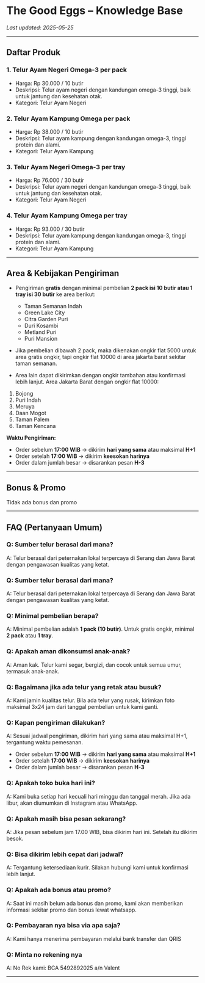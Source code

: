 # The Good Eggs – Knowledge Base

_Last updated: 2025-05-25_

---

## Daftar Produk
### 1. Telur Ayam Negeri Omega-3 per pack
- Harga: Rp 30.000 / 10 butir  
- Deskripsi: Telur ayam negeri dengan kandungan omega-3 tinggi, baik untuk jantung dan kesehatan otak.  
- Kategori: Telur Ayam Negeri  

### 2. Telur Ayam Kampung Omega per pack  
- Harga: Rp 38.000 / 10 butir  
- Deskripsi: Telur ayam kampung dengan kandungan omega-3, tinggi protein dan alami.  
- Kategori: Telur Ayam Kampung  

### 3. Telur Ayam Negeri Omega-3 per tray
- Harga: Rp 76.000 / 30 butir  
- Deskripsi: Telur ayam negeri dengan kandungan omega-3 tinggi, baik untuk jantung dan kesehatan otak.  
- Kategori: Telur Ayam Negeri  

### 4. Telur Ayam Kampung Omega per tray  
- Harga: Rp 93.000 / 30 butir  
- Deskripsi: Telur ayam kampung dengan kandungan omega-3, tinggi protein dan alami.  
- Kategori: Telur Ayam Kampung  

---

## Area & Kebijakan Pengiriman
- Pengiriman **gratis** dengan minimal pembelian **2 pack isi 10 butir atau 1 tray isi 30 butir** ke area berikut:
  - Taman Semanan Indah
  - Green Lake City
  - Citra Garden Puri
  - Duri Kosambi
  - Metland Puri
  - Puri Mansion

- Jika pembelian dibawah 2 pack, maka dikenakan ongkir flat 5000 untuk area gratis ongkir, tapi ongkir flat 10000 di area jakarta barat sekitar taman semanan.

- Area lain dapat dikirimkan dengan ongkir tambahan atau konfirmasi lebih lanjut.
Area Jakarta Barat dengan ongkir flat 10000:
1. Bojong
2. Puri Indah
3. Meruya
4. Daan Mogot
5. Taman Palem
6. Taman Kencana


**Waktu Pengiriman:**
- Order sebelum **17:00 WIB** → dikirim **hari yang sama** atau maksimal **H+1**
- Order setelah **17:00 WIB** → dikirim **keesokan harinya**
- Order dalam jumlah besar → disarankan pesan **H-3**

---

## Bonus & Promo
Tidak ada bonus dan promo


---

## FAQ (Pertanyaan Umum)

### Q: Sumber telur berasal dari mana?  
A: Telur berasal dari peternakan lokal terpercaya di Serang dan Jawa Barat dengan pengawasan kualitas yang ketat.

### Q: Sumber telur berasal dari mana?  
A: Telur berasal dari peternakan lokal terpercaya di Serang dan Jawa Barat dengan pengawasan kualitas yang ketat.

### Q: Minimal pembelian berapa?  
A: Minimal pembelian adalah **1 pack (10 butir)**. Untuk gratis ongkir, minimal **2 pack** atau **1 tray**.

### Q: Apakah aman dikonsumsi anak-anak?  
A: Aman kak. Telur kami segar, bergizi, dan cocok untuk semua umur, termasuk anak-anak.

### Q: Bagaimana jika ada telur yang retak atau busuk?  
A: Kami jamin kualitas telur. Bila ada telur yang rusak, kirimkan foto maksimal 3x24 jam dari tanggal pembelian untuk kami ganti.

### Q: Kapan pengiriman dilakukan?  
A: Sesuai jadwal pengiriman, dikirim hari yang sama atau maksimal H+1, tergantung waktu pemesanan.
- Order sebelum **17:00 WIB** → dikirim **hari yang sama** atau maksimal **H+1**
- Order setelah **17:00 WIB** → dikirim **keesokan harinya**
- Order dalam jumlah besar → disarankan pesan **H-3**

### Q: Apakah toko buka hari ini?  
A: Kami buka setiap hari kecuali hari minggu dan tanggal merah. Jika ada libur, akan diumumkan di Instagram atau WhatsApp.

### Q: Apakah masih bisa pesan sekarang?  
A: Jika pesan sebelum jam 17.00 WIB, bisa dikirim hari ini. Setelah itu dikirim besok.

### Q: Bisa dikirim lebih cepat dari jadwal?  
A: Tergantung ketersediaan kurir. Silakan hubungi kami untuk konfirmasi lebih lanjut.

### Q: Apakah ada bonus atau promo?  
A: Saat ini masih belum ada bonus dan promo, kami akan memberikan informasi sekitar promo dan bonus lewat whatsapp.

### Q: Pembayaran nya bisa via apa saja?  
A: Kami hanya menerima pembayaran melalui bank transfer dan QRIS

### Q: Minta no rekening nya
A: No Rek kami: BCA 5492892025 a/n Valent


---

